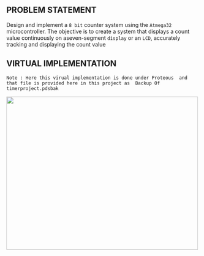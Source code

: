 ## PROBLEM STATEMENT
Design and implement a `8 bit` counter system using the `Atmega32` microcontroller. The objective is to create a system that displays a count value continuously on aseven-segment `display` or an `LCD`, accurately tracking and displaying the count value

## VIRTUAL IMPLEMENTATION
`Note : Here this virual implementation is done under Proteous  and that file is provided here in this project as  Backup Of timerproject.pdsbak `

<img src="https://github.com/VRASHABHPATIL/Microcontroller-Projects/assets/105427388/3f6ac6c2-6447-4254-aafc-794fa9e2b745" width=500 height=400/>
